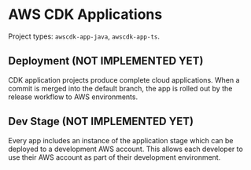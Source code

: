 # AWS CDK Applications

Project types: `awscdk-app-java`, `awscdk-app-ts`.

## Deployment (NOT IMPLEMENTED YET)

CDK application projects produce complete cloud applications. When a commit is
merged into the default branch, the app is rolled out by the release workflow to
AWS environments.

## Dev Stage (NOT IMPLEMENTED YET)

Every app includes an instance of the application stage which can be deployed to
a development AWS account. This allows each developer to use their AWS account
as part of their development environment.
